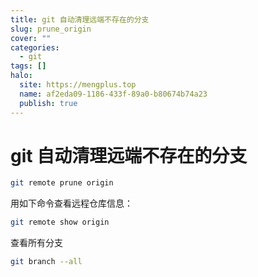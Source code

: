 ```yaml
---
title: git 自动清理远端不存在的分支
slug: prune_origin
cover: ""
categories:
  - git
tags: []
halo:
  site: https://mengplus.top
  name: af2eda09-1186-433f-89a0-b80674b74a23
  publish: true
---
```

# git 自动清理远端不存在的分支

```bash
git remote prune origin
```
用如下命令查看远程仓库信息：

```bash
git remote show origin
```
查看所有分支
```bash
git branch --all
```